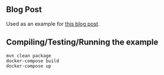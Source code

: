## Blog Post

Used as an example for [this blog post](http://samfrenchblog.com/?p=120).

## Compiling/Testing/Running the example
    
    mvn clean package
    docker-compose build
    docker-compose up